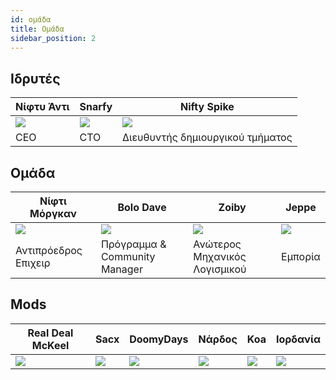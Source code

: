 ```yaml
---
id: ομάδα
title: Ομάδα
sidebar_position: 2
---
```


## Ιδρυτές

| Νίφτυ Άντι              | Snarfy               | Nifty Spike                      |
| ----------------------- | -------------------- | -------------------------------- |
| ![](/img/NiftyAndy.png) | ![](/img/snarfy.png) | ![](/img/NiftySpike.png)         |
| CEO                     | CTO                  | Διευθυντής δημιουργικού τμήματος |

## Ομάδα

| Νίφτι Μόργκαν             | Bolo Dave                     | Zoiby                         | Jeppe               |
| ------------------------- | ----------------------------- | ----------------------------- | ------------------- |
| ![](/img/NiftyMorgan.png) | ![](/img/bolo.png)            | ![](/img/zoiby.png)           | ![](/img/jeppe.png) |
| Αντιπρόεδρος Επιχειρ      | Πρόγραμμα & Community Manager | Ανώτερος Μηχανικός Λογισμικού | Εμπορία             |

## Mods

| Real Deal McKeel       | Sacx               | DoomyDays           | Νάρδος             | Koa               | Ιορδανία             |
| ---------------------- | ------------------ | ------------------- | ------------------ | ----------------- | -------------------- |
| ![](/img/realdeal.png) | ![](/img/sacx.png) | ![](/img/doomy.png) | ![](/img/nard.png) | ![](/img/koa.png) | ![](/img/jordan.png) |
